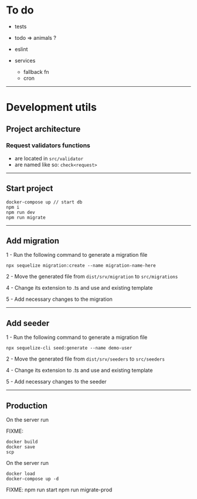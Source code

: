 # To do

- tests
- todo => animals ?
- eslint

- services
  - fallback fn
  - cron

---

# Development utils

## Project architecture

### Request validators functions

- are located in `src/validator`
- are named like so: `check<request>`

---

## Start project

```
docker-compose up // start db
npm i
npm run dev
npm run migrate
```

---

## Add migration

1 - Run the following command to generate a migration file

```
npx sequelize migration:create --name migration-name-here
```

2 - Move the generated file from `dist/srv/migration` to `src/migrations`

4 - Change its extension to .ts and use and existing template

5 - Add necessary changes to the migration

---

## Add seeder

1 - Run the following command to generate a migration file

```
npx sequelize-cli seed:generate --name demo-user
```

2 - Move the generated file from `dist/srv/seeders` to `src/seeders`

4 - Change its extension to .ts and use and existing template

5 - Add necessary changes to the seeder

---

## Production

On the server run

FIXME:

```
docker build
docker save
scp
```

On the server run

```
docker load
docker-compose up -d
```

FIXME:
npm run start
npm run migrate-prod
